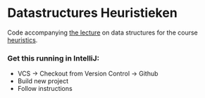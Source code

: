 # Datastructures Heuristieken

Code accompanying [the lecture](https://docs.google.com/presentation/d/1lS-_g0akS17gydp2ZM9OBwOwC3o2XMioyFrh9ZwZAO0/edit?usp=sharing) on data structures for the course [heuristics](heuristieken.nl).


### Get this running in IntelliJ:
- VCS -> Checkout from Version Control -> Github
- Build new project
- Follow instructions
